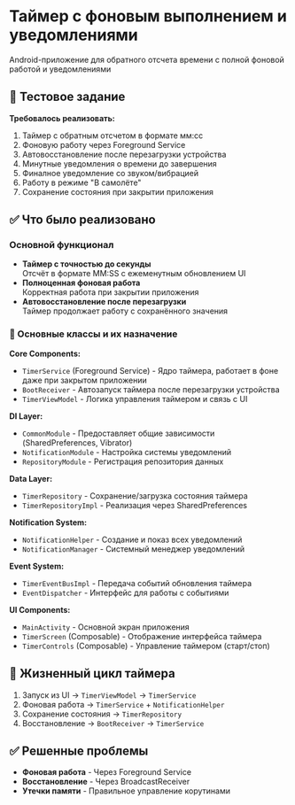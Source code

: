 # Таймер с фоновым выполнением и уведомлениями

Android-приложение для обратного отсчета времени с полной фоновой работой и уведомлениями

## 📝 Тестовое задание

**Требовалось реализовать:**
1. Таймер с обратным отсчетом в формате мм:сс
2. Фоновую работу через Foreground Service
3. Автовосстановление после перезагрузки устройства
4. Минутные уведомления о времени до завершения
5. Финалное уведомление со звуком/вибрацией
6. Работу в режиме "В самолёте"
7. Сохранение состояния при закрытии приложения
   
 ## ✅ Что было реализовано

### Основной функционал
- **Таймер с точностью до секунды**  
  Отсчёт в формате MM:SS с ежеменутным обновлением UI
- **Полноценная фоновая работа**  
  Корректная работа при закрытии приложения
- **Автовосстановление после перезагрузки**  
  Таймер продолжает работу с сохранённого значения

### 🧩 Основные классы и их назначение

**Core Components:**
- `TimerService` (Foreground Service) - Ядро таймера, работает в фоне даже при закрытом приложении
- `BootReceiver` - Автозапуск таймера после перезагрузки устройства
- `TimerViewModel` - Логика управления таймером и связь с UI

**DI Layer:**
- `CommonModule` - Предоставляет общие зависимости (SharedPreferences, Vibrator)
- `NotificationModule` - Настройка системы уведомлений
- `RepositoryModule` - Регистрация репозитория данных

**Data Layer:**
- `TimerRepository` - Сохранение/загрузка состояния таймера
- `TimerRepositoryImpl` - Реализация через SharedPreferences

**Notification System:**
- `NotificationHelper` - Создание и показ всех уведомлений
- `NotificationManager` - Системный менеджер уведомлений

**Event System:**
- `TimerEventBusImpl` - Передача событий обновления таймера
- `EventDispatcher` - Интерфейс для работы с событиями

**UI Components:**
- `MainActivity` - Основной экран приложения
- `TimerScreen` (Composable) - Отображение интерфейса таймера
- `TimerControls` (Composable) - Управление таймером (старт/стоп)

## 🔄 Жизненный цикл таймера
1. Запуск из UI → `TimerViewModel` → `TimerService`
2. Фоновая работа → `TimerService` + `NotificationHelper`
3. Сохранение состояния → `TimerRepository`
4. Восстановление → `BootReceiver` → `TimerService`

## ✅ Решенные проблемы
- **Фоновая работа** - Через Foreground Service
- **Восстановление** - Через BroadcastReceiver
- **Утечки памяти** - Правильное управление корутинами
